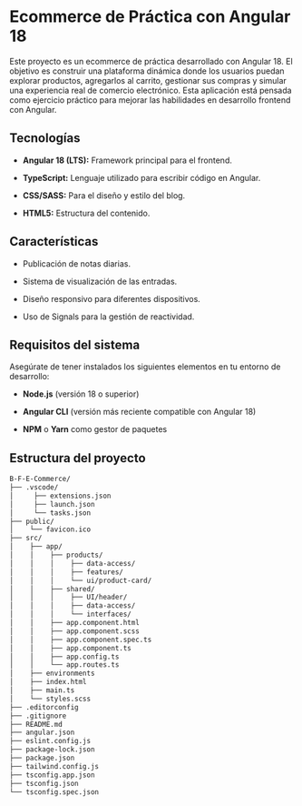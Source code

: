 # Ecommerce de Práctica con Angular 18
Este proyecto es un ecommerce de práctica desarrollado con Angular 18. El objetivo es construir una plataforma dinámica donde los usuarios puedan explorar productos, agregarlos al carrito, gestionar sus compras y simular una experiencia real de comercio electrónico. Esta aplicación está pensada como ejercicio práctico para mejorar las habilidades en desarrollo frontend con Angular.

## Tecnologías

- **Angular 18 (LTS):** Framework principal para el frontend.
    
- **TypeScript:** Lenguaje utilizado para escribir código en Angular.
    
- **CSS/SASS:** Para el diseño y estilo del blog.
    
- **HTML5:** Estructura del contenido.
    

## Características

- Publicación de notas diarias.
    
- Sistema de visualización de las entradas.
    
- Diseño responsivo para diferentes dispositivos.
    
- Uso de Signals para la gestión de reactividad.
    

## Requisitos del sistema

Asegúrate de tener instalados los siguientes elementos en tu entorno de desarrollo:

- **Node.js** (versión 18 o superior)
    
- **Angular CLI** (versión más reciente compatible con Angular 18)
    
- **NPM** o **Yarn** como gestor de paquetes

## Estructura del proyecto
```zsh
B-F-E-Commerce/
├── .vscode/                 
│     ├── extensions.json
│     ├── launch.json
│     └── tasks.json
├── public/                   
│    └── favicon.ico       
├── src/  
│    ├── app/
│    │    ├── products/
│    │    │    ├── data-access/
│    │    │    ├── features/
│    │    │    └── ui/product-card/
│    │    ├── shared/
│    │    │    ├── UI/header/
│    │    │    ├── data-access/
│    │    │    └── interfaces/
│    │    ├── app.component.html
│    │    ├── app.component.scss
│    │    ├── app.component.spec.ts
│    │    ├── app.component.ts
│    │    ├── app.config.ts
│    │    └── app.routes.ts
│    ├── environments
│    ├── index.html
│    ├── main.ts
│    └── styles.scss    
├── .editorconfig            
├── .gitignore              
├── README.md              
├── angular.json              
├── eslint.config.js       
├── package-lock.json       
├── package.json              
├── tailwind.config.js       
├── tsconfig.app.json        
├── tsconfig.json          
└── tsconfig.spec.json       

```


